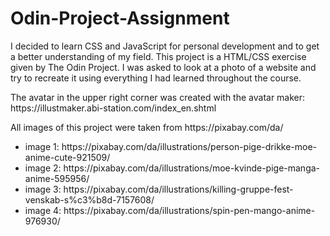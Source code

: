 # Odin-Project-Assignment

I decided to learn CSS and JavaScript for personal development and to get a better understanding of my field.
This project is a HTML/CSS exercise given by The Odin Project. 
I was asked to look at a photo of a website and try to recreate it using everything I had learned throughout the course.

<p>The avatar in the upper right corner was created with the avatar maker: https://illustmaker.abi-station.com/index_en.shtml</p>

<p>All images of this project were taken from https://pixabay.com/da/</p>

<ul>
<li>image 1: https://pixabay.com/da/illustrations/person-pige-drikke-moe-anime-cute-921509/</li>
<li>image 2: https://pixabay.com/da/illustrations/moe-kvinde-pige-manga-anime-595956/</li>
<li>image 3: https://pixabay.com/da/illustrations/killing-gruppe-fest-venskab-s%c3%b8d-7157608/</li>
<li>image 4: https://pixabay.com/da/illustrations/spin-pen-mango-anime-976930/</li>
<ul>
